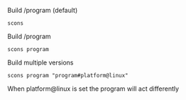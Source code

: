 Build /program (default)
```
scons
```

Build /program
```
scons program
```

Build multiple versions
```
scons program "program#platform@linux"
```

When platform@linux is set the program will act differently
